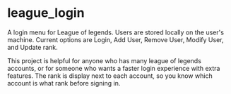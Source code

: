 # league_login
A login menu for League of legends.
Users are stored locally on the user's machine.
Current options are Login, Add User, Remove User, Modify User, and Update rank.

This project is helpful for anyone who has many league of legends accounts, or for someone who wants a faster login experience with extra features.
The rank is display next to each account, so you know which account is what rank before signing in.
